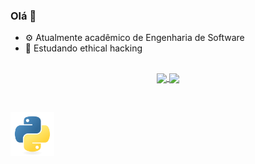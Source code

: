 ### Olá 👋

- ⚙️ Atualmente acadêmico de Engenharia de Software
- 🎩 Estudando ethical hacking

##
<div align="center">
  <a href="https://github.com/p-ortilho">
  <img align="center" width="500" src="https://github-readme-stats.vercel.app/api?username=p-ortilho&show_icons=true&theme=synthwave&include_all_commits=true&count_private=true"/>
  <img align="center" width="500" src="https://github-readme-stats.vercel.app/api/top-langs/?username=p-ortilho&layout=compact&langs_count=7&theme=synthwave"/>
</div>

##

<div style="display: inline_block"><br>
 <img align="center" height="70" width="70" src="https://raw.githubusercontent.com/devicons/devicon/master/icons/python/python-original.svg">
</div>
  
